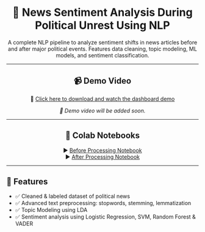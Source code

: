 <h1 align="center">🧠 News Sentiment Analysis During Political Unrest Using NLP</h1>

<p align="center">
  A complete NLP pipeline to analyze sentiment shifts in news articles before and after major political events.  
  Features data cleaning, topic modeling, ML models, and sentiment classification.
</p>

---

<h2 align="center">📹 Demo Video</h2>

<p align="center">
  🎥 <a href="media/demo.mp4" download>Click here to download and watch the dashboard demo</a>
</p>

<p align="center">
  <i>🚧 Demo video will be added soon.</i>
</p>

---

<h2 align="center">📓 Colab Notebooks</h2>

<p align="center">
  ▶️ <a href="https://colab.research.google.com/drive/162P6xxDDWcxAakseEDEr9BDn8oRw-sA3?usp=sharing" target="_blank">Before Processing Notebook</a>  
  <br>
  ▶️ <a href="https://colab.research.google.com/drive/1Oon49EV1LUhO3forARbigMIcx1mGlqgx?usp=sharing" target="_blank">After Processing Notebook</a>
</p>

---

<h2>🚀 Features</h2>

<ul>
  <li>✅ Cleaned & labeled dataset of political news</li>
  <li>✅ Advanced text preprocessing: stopwords, stemming, lemmatization</li>
  <li>✅ Topic Modeling using LDA</li>
  <li>✅ Sentiment analysis using Logistic Regression, SVM, Random Forest & VADER</li>
</ul>



